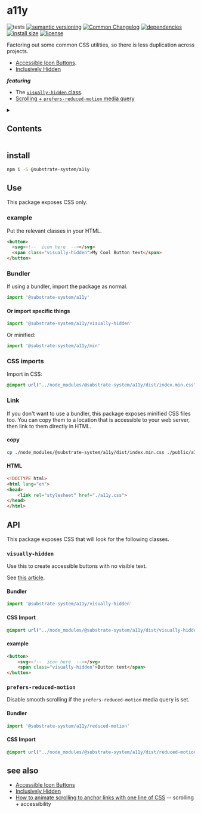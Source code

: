 # a11y
![tests](https://github.com/substrate-system/a11y/actions/workflows/nodejs.yml/badge.svg)
[![semantic versioning](https://img.shields.io/badge/semver-2.0.0-blue?logo=semver&style=flat-square)](https://semver.org/)
[![Common Changelog](https://nichoth.github.io/badge/common-changelog.svg)](./CHANGELOG.md)
[![dependencies](https://img.shields.io/badge/dependencies-zero-brightgreen.svg?style=flat-square)](package.json)
[![install size](https://flat.badgen.net/packagephobia/install/@substrate-system/a11y?cache-control=no-cache)](https://packagephobia.com/result?p=@substrate-system/a11y)
[![license](https://img.shields.io/badge/license-Big_Time-blue?style=flat-square)](LICENSE)


Factoring out some common CSS utilities, so there is less duplication
across projects.

* [Accessible Icon Buttons](https://www.sarasoueidan.com/blog/accessible-icon-buttons/).
* [Inclusively Hidden](https://www.scottohara.me/blog/2017/04/14/inclusively-hidden.html)

**_featuring_**

* The [`visually-hidden` class](#visually-hidden).
* [Scrolling + `prefers-reduced-motion` media query](#prefers-reduced-motion)

<details><summary><h2>Contents</h2></summary>

<!-- toc -->

- [install](#install)
- [Use](#use)
  * [example](#example)
  * [Bundler](#bundler)
  * [CSS imports](#css-imports)
  * [Link](#link)
- [API](#api)
  * [`visually-hidden`](#visually-hidden)
  * [`prefers-reduced-motion`](#prefers-reduced-motion)
- [see also](#see-also)

<!-- tocstop -->

</details>


## install

```sh
npm i -S @substrate-system/a11y
```

## Use
This package exposes CSS only.

### example
Put the relevant classes in your HTML.

```html
<button>
  <svg><!--  icon here  --></svg>
  <span class="visually-hidden">My Cool Button text</span>
</button>
```

### Bundler
If using a bundler, import the package as normal.

```js
import '@substrate-system/a11y'
```

#### Or import specific things

```js
import '@substrate-system/a11y/visually-hidden'
```

Or minified:
```js
import '@substrate-system/a11y/min'
```

### CSS imports

Import in CSS:

```css
@import url("../node_modules/@substrate-system/a11y/dist/index.min.css");
```

### Link
If you don't want to use a bundler, this package exposes minified CSS files too.
You can copy them to a location that is accessible to your web server, then link
to them directly in HTML.

#### copy
```sh
cp ./node_modules/@substrate-system/a11y/dist/index.min.css ./public/a11y.css
```

#### HTML
```html
<!DOCTYPE html>
<html lang="en">
<head>
    <link rel="stylesheet" href="./a11y.css">
</head>
</html>
```

## API
This package exposes CSS that will look for the following classes.

### `visually-hidden`
Use this to create accessible buttons with no visible text.

See [this article](https://www.sarasoueidan.com/blog/accessible-icon-buttons/).

#### Bundler
```js
import '@substrate-system/a11y/visually-hidden'
```

#### CSS Import
```css
@import url("../node_modules/@substrate-system/a11y/dist/visually-hidden.min.css");
```

#### example
```html
<button>
    <svg><!--  icon here  --></svg>
    <span class="visually-hidden">Button text</span>
</button>
```

### `prefers-reduced-motion`
Disable smooth scrolling if the `prefers-reduced-motion` media query is set.

#### Bundler

```js
import '@substrate-system/a11y/reduced-motion'
```

#### CSS Import

```css
@import url("../node_modules/@substrate-system/a11y/dist/reduced-motion.min.css");
```

## see also

* [Accessible Icon Buttons ](https://www.sarasoueidan.com/blog/accessible-icon-buttons/)
* [Inclusively Hidden](https://www.scottohara.me/blog/2017/04/14/inclusively-hidden.html)
* [How to animate scrolling to anchor links with one line of CSS](https://gomakethings.com/how-to-animate-scrolling-to-anchor-links-with-one-line-of-css/#accessibility-concerns)
  -- scrolling + accessibility
